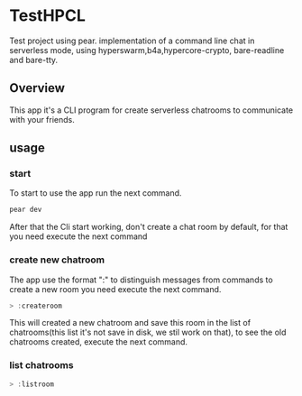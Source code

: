 # TestHPCL
Test project using pear.
implementation of a command line chat in serverless mode, using hyperswarm,b4a,hypercore-crypto, bare-readline and bare-tty.

## Overview
This app it's a CLI program for create serverless chatrooms to communicate  with your friends.

## usage

### start
To start to use the app run the next command.
```js
pear dev  
```
After that the Cli start working, don't create a chat room by default, for that you need execute the next command

### create new chatroom
The app use the format ":<coomand>" to distinguish messages from commands to create a new room you need execute the next command.
```js
> :createroom
```

This will created a new chatroom and save this room in the list of chatrooms(this list it's not save in disk, we stil work on that), to see the old chatrooms created, execute the next command.

### list chatrooms
```js
> :listroom
```
